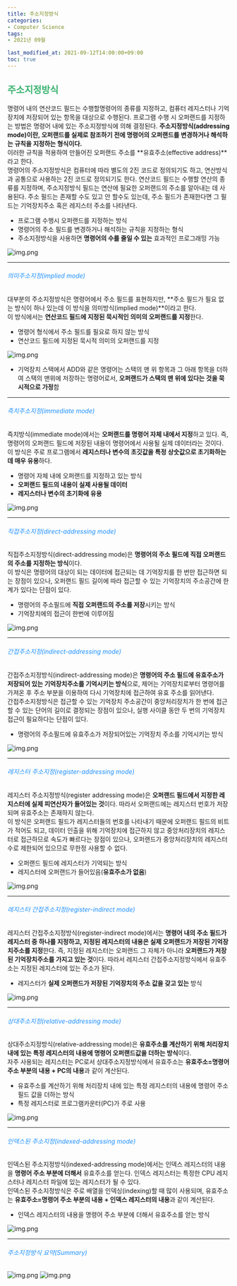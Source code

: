 ```yaml
---
title: 주소지정방식
categories:
- Computer Science
tags: 
- 2021년 09월

last_modified_at: 2021-09-12T14:00:00+09:00
toc: true
---
```


## <span style="color:MediumSeaGreen">주소지정방식</span>
명령어 내의 연산코드 필드는 수행할명령어의 종류를 지정하고, 컴퓨터 레지스터나 기억장치에 저장되어 있는 항목을 대상으로 수행된다. 프로그램 수행 시 오퍼랜드를 지정하는 방법은 명령어 내에 있는 주소지정방식에 의해 결정된다. **주소지정방식(addressing mode)이란, 오퍼랜드를 실제로 참조하기 전에 명령어의 오퍼랜드를 변경하거나 해석하는 규칙을 지정하는 형식이다.**  
이러한 규칙을 적용하여 만들어진 오퍼랜드 주소를 **유효주소(effective address)**라고 한다.  
명령어의 주소지정방식은 컴퓨터에 따라 별도의 2진 코드로 정의되기도 하고, 연산방식과 공통으로 사용하는 2진 코드로 정의되기도 한다. 연산코드 필드는 수행할 연산의 종류를 지정하며, 주소지정방식 필드는 연산에 필요한 오퍼랜드의 주소를 알아내는 데 사용된다. 주소 필드는 존재할 수도 있고 안 할수도 있는데, 주소 필드가 존재한다면 그 필드는 기억장치주소 혹은 레지스터 주소를 나타낸다.
- 프로그램 수행시 오퍼랜드를 지정하는 방식
- 명령어의 주소 필드를 변경하거나 해석하는 규칙을 지정하는 형식
- 주소지정방식을 사용하면 **명령어의 수를 줄일 수 있는** 효과적인 프로그래밍 가능

![img.png](/assets/images/computer-structure/addressingMode.png)

***

###### <span style="color:DodgerBlue">의미주소지정(implied mode)</span>
대부분의 주소지정방식은 명령어에서 주소 필드를 표현하지만, **주소 필드가 필요 없는 방식이 하나 있는데 이 방식을 의미방식(implied mode)**이라고 한다.  
이 방식에서는 **연산코드 필드에 지정된 묵시적인 의미의 오퍼랜드를 지정**한다.
- 명령어 형식에서 주소 필드를 필요로 하지 않는 방식
- 연산코드 필드에 지정된 묵시적 의미의 오퍼랜드를 지정

![img.png](/assets/images/computer-structure/impliedMode.png)
- 기억장치 스택에서 ADD와 같은 명령어는 스택의 맨 위 항목과 그 아래 항목을 더하여 스택의 맨위에 저장하는 명령어로서, **오퍼랜드가 스택의 맨 위에 있다는 것을 묵시적으로 가정**함

***
###### <span style="color:DodgerBlue">즉치주소지정(immediate mode)</span>
즉치방식(immediate mode)에서는 **오퍼랜드를 명령어 자체 내에서 지정**하고 있다. 즉, 명령어의 오퍼랜드 필드에 저장된 내용이 명령어에서 사용될 실제 데이터라는 것이다.  
이 방식은 주로 프로그램에서 **레지스터나 변수의 초깃값을 특정 상숫값으로 초기화하는데 매우 유용**하다.
- 명령어 자체 내에 오퍼랜드를 지정하고 있는 방식
- **오퍼랜드 필드의 내용이 실제 사용될 데이터**
- **레지스터나 변수의 초기화에 유용**

![img.png](/assets/images/computer-structure/immediateMode.png)

***

###### <span style="color:DodgerBlue">직접주소지정(direct-addressing mode)</span>
직접주소지정방식(direct-addressing mode)은 **명령어의 주소 필드에 직접 오퍼랜드의 주소를 지정하는 방식**이다.  
이 방식은 명령어의 대상이 되는 데이터에 접근되는 데 기억장치를 한 번만 접근하면 되는 장점이 있으나, 오퍼랜드 필드 길이에 따라 접근할 수 있는 기억장치의 주소공간에 한계가 있다는 단점이 있다.
- 명령어의 주소필드에 **직접 오퍼랜드의 주소를 저장**시키는 방식
- 기억장치에의 접근이 한번에 이루어짐

![img.png](/assets/images/computer-structure/directAddressingMode.png)

***

###### <span style="color:DodgerBlue">간접주소지정(indirect-addressing mode)</span>
간접주소지정방식(indirect-addressing mode)은 **명령어의 주소 필드에 유효주소가 저장되어 있는 기억장치주소를 기억시키는 방식**으로, 제어는 기억장치로부터 명령어를 가져온 후 주소 부분을 이용하여 다시 기억장치에 접근하여 유효 주소를 읽어낸다.  
간접주소지정방식은 접근할 수 있는 기억장치 주소공간이 중앙처리장치가 한 번에 접근할 수 있는 단어의 길이로 결정되는 장점이 있으나, 실행 사이클 동안 두 번의 기억장치 접근이 필요하다는 단점이 있다.
- 명령어의 주소필드에 유효주소가 저장되어있는 기억장치 주소를 기억시키는 방식

![img.png](/assets/images/computer-structure/indirectAddressingMode.png)

***

###### <span style="color:DodgerBlue">레지스터 주소지정(register-addressing mode)</span>
레지스터 주소지정방식(register addressing mode)은 **오퍼랜드 필드에서 지정한 레지스터에 실제 피연산자가 들어있는 것**이다. 따라서 오퍼랜드에는 레지스터 번호가 저장되며 유효주소는 존재하지 않는다.  
이 방식은 오퍼랜드 필드가 레지스터들의 번호를 나타내기 때문에 오퍼랜드 필드의 비트가 적어도 되고, 데이터 인출을 위해 기억장치에 접근하지 않고 중앙처리장치의 레지스터로 접근하므로 속도가 빠르다는 장점이 있으나, 오퍼랜드가 중앙처리장치의 레지스터 수로 제한되어 있으므로 무한정 사용할 수 없다.
- 오퍼랜드 필드에 레지스터가 기억되는 방식
- 레지스터에 오퍼랜드가 들어있음(**유효주소가 없음**)

![img.png](/assets/images/computer-structure/registerMode.png)

***

###### <span style="color:DodgerBlue">레지스터 간접주소지정(register-indirect mode)</span>
레지스터 간접주소지정방식(register-indirect mode)에서는 **명령어 내의 주소 필드가 레지스터 중 하나를 지정하고, 지정된 레지스터의 내용은 실제 오퍼랜드가 저장된 기억장치주소를 지정**한다. 즉, 지정된 레지스터는 오퍼랜드 그 자체가 아니라 **오퍼랜드가 저장된 기억장치주소를 가지고 있는 것**이다. 따라서 레지스터 간접주소지정방식에서 유효주소는 지정된 레지스터에 있는 주소가 된다.
- 레지스터가 **실제 오퍼랜드가 저장된 기억장치의 주소 값을 갖고 있는** 방식

![img.png](/assets/images/computer-structure/registerIndirectMode.png)

***

###### <span style="color:DodgerBlue">상대주소지정(relative-addressing mode)</span>
상대주소지정방식(relative-addressing mode)은 **유효주소를 계산하기 위해 처리장치 내에 있는 특정 레지스터의 내용에 명령어 오퍼랜드값을 더하는 방식**이다.  
자주 사용되는 레지스터는 PC로서 상대주소지정방식에서 유효주소는 **유효주소=명령어 주소 부분의 내용 + PC의 내용**과 같이 계산된다.  
- 유효주소를 계산하기 위해 처리장치 내에 있는 특정 레지스터의 내용에 명령어 주소필드 값을 더하는 방식
- 특정 레지스터로 프로그램카운터(PC)가 주로 사용

![img.png](/assets/images/computer-structure/relativeAddressingMode.png)

***

###### <span style="color:DodgerBlue">인덱스된 주소지정(indexed-addressing mode)</span>
인덱스된 주소지정방식(indexed-addressing mode)에서는 인덱스 레지스터의 내용을 **명령어 주소 부분에 더해서** 유효주소를 얻는다. 인덱스 레지스터는 특정한 CPU 레지스터나 레지스터 파일에 있는 레지스터가 될 수 있다.  
인덱스된 주소지정방식은 주로 배열을 인덱싱(indexing)할 때 많이 사용되며, 유효주소는 **유효주소=명령어 주소 부분의 내용 + 인덱스 레지스터의 내용**과 같이 계산된다.
- 인덱스 레지스터의 내용을 명령어 주소 부분에 더해서 유효주소를 얻는 방식

![img.png](/assets/images/computer-structure/indexedAddressingMode.png)

*** 

###### <span style="color:DodgerBlue">주소지정방식 요약(Summary)</span>

![img.png](/assets/images/computer-structure/Summary1.png)
![img.png](/assets/images/computer-structure/Summary2.png)
